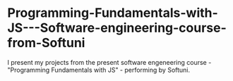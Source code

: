 # Programming-Fundamentals-with-JS---Software-engineering-course-from-Softuni
I present my projects from the present software engeneering course - "Programming Fundamentals with JS" - performing by Softuni.
